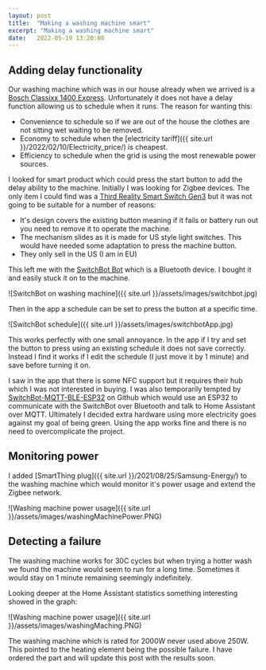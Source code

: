 ```yaml
---
layout: post
title:  "Making a washing machine smart"
excerpt: "Making a washing machine smart"
date:   2022-05-19 13:20:00
---
```


## Adding delay functionality

Our washing machine which was in our house already when we arrived is a [Bosch Classixx 1400 Express](https://www.bosch-home.co.uk/supportdetail/product/WFO2867GB/15). Unfortunately it does not have a delay function allowing us to schedule when it runs. The reason for wanting this:

* Convenience to schedule so if we are out of the house the clothes are not sitting wet waiting to be removed.
* Economy to schedule when the [electricity tariff]({{ site.url }}/2022/02/10/Electricity_price/) is cheapest.
* Efficiency to schedule when the grid is using the most renewable power sources.

I looked for smart product which could press the start button to add the delay ability to the machine. Initially I was looking for Zigbee devices. The only item I could find was a [Third Reality Smart Switch Gen3](https://www.3reality.com/online-store/Third-Reality-Smart-Switch-Gen3-Zigbee-Version-p381658008) but it was not going to be suitable for a number of reasons:

* It's design covers the existing button meaning if it fails or battery run out you need to remove it to operate the machine.
* The mechanism slides as it is made for US style light switches. This would have needed some adaptation to press the machine button.
* They only sell in the US (I am in EU)

This left me with the [SwitchBot Bot](https://www.switch-bot.com/pages/switchbot-bot) which is a Bluetooth device. I bought it and easily stuck it on to the machine.

![SwitchBot on washing machine]({{ site.url }}/assets/images/switchbot.jpg)

Then in the app a schedule can be set to press the button at a specific time.

![SwitchBot schedule]({{ site.url }}/assets/images/switchbotApp.jpg)

This works perfectly with one small annoyance. In the app if I try and set the button to press using an existing schedule it does not save correctly. Instead I find it works if I edit the schedule (I just move it by 1 minute) and save before turning it on.

I saw in the app that there is some NFC support but it requires their hub which I was not interested in buying. I was also temporarily tempted by [SwitchBot-MQTT-BLE-ESP32](https://github.com/devWaves/SwitchBot-MQTT-BLE-ESP32) on Github which would use an ESP32 to communicate with the SwitchBot over Bluetooth and talk to Home Assistant over MQTT. Ultimately I decided extra hardware using more electricity goes against my goal of being green. Using the app works fine and there is no need to overcomplicate the project.

## Monitoring power

I added [SmartThing plug]({{ site.url }}/2021/08/25/Samsung-Energy/) to the washing machine which would monitor it's power usage and extend the Zigbee network.

![Washing machine power usage]({{ site.url }}/assets/images/washingMachinePower.PNG)

## Detecting a failure

The washing machine works for 30C cycles but when trying a hotter wash we found the machine would seem to run for a long time. Sometimes it would stay on 1 minute remaining seemingly indefinitely.

Looking deeper at the Home Assistant statistics something interesting showed in the graph:

![Washing machine power usage]({{ site.url }}/assets/images/washingMaching.PNG)

The washing machine which is rated for 2000W never used above 250W. This pointed to the heating element being the possible failure. I have ordered the part and will update this post with the results soon.